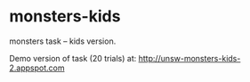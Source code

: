 # monsters-kids
monsters task – kids version.

Demo version of task (20 trials) at:
http://unsw-monsters-kids-2.appspot.com
